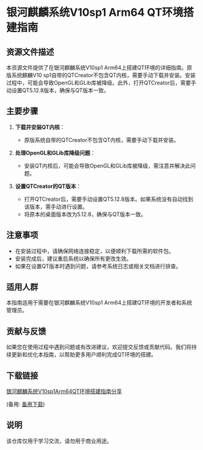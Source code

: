# 银河麒麟系统V10sp1 Arm64 QT环境搭建指南

## 资源文件描述

本资源文件提供了在银河麒麟系统V10sp1 Arm64上搭建QT环境的详细指南。原版系统麒麟V10 sp1自带的QTCreator不包含QT内核，需要手动下载并安装。安装过程中，可能会导致OpenGL和GLib库被降级。此外，打开QTCreator后，需要手动设置QT5.12.8版本，确保与QT版本一致。

## 主要步骤

1. **下载并安装QT内核**：
   - 原版系统自带的QTCreator不包含QT内核，需要手动下载并安装。

2. **处理OpenGL和GLib库降级问题**：
   - 安装QT内核后，可能会导致OpenGL和GLib库被降级，需注意并解决此问题。

3. **设置QTCreator的QT版本**：
   - 打开QTCreator后，需要手动设置QT5.12.8版本。如果系统没有自动找到该版本，需手动进行设置。
   - 将原本的桌面版本改为5.12.8，确保与QT版本一致。

## 注意事项

- 在安装过程中，请确保网络连接稳定，以便顺利下载所需的软件包。
- 安装完成后，建议重启系统以确保所有更改生效。
- 如果在设置QT版本时遇到问题，请参考系统日志或相关文档进行排查。

## 适用人群

本指南适用于需要在银河麒麟系统V10sp1 Arm64上搭建QT环境的开发者和系统管理员。

## 贡献与反馈

如果您在使用过程中遇到问题或有改进建议，欢迎提交反馈或贡献代码。我们将持续更新和优化本指南，以帮助更多用户顺利完成QT环境的搭建。

## 下载链接
[银河麒麟系统V10sp1Arm64QT环境搭建指南分享]() 

(备用: [备用下载](https://pan.baidu.com/s/19BWeH8-qEMLtp8P5iUCThQ?pwd=1234))

## 说明

该仓库仅用于学习交流，请勿用于商业用途。
